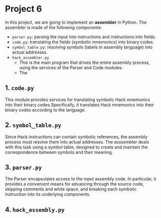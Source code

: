 # Project 6

In this project, we are going to implement an **assembler** in Python. The assembler is made of the following components:

- `parser.py`: parsing the input into instructions and instructions into fields.
- `code.py`: translating the fields (symbolic mnemonics) into binary codes.
- `symbol_table.py`: resolving symbols (labels in assembly language) into actual addresses.
- `hack_assembler.py`
  - This is the main program that drives the entire assembly process, using the services of the Parser and Code modules.
  - The 

  
## 1. `code.py`

This module provides services for translating symbolic Hack mnemonics into their binary codes.Specifically, it translates Hack mnemonics into their binary codes according to the language.


## 2. `symbol_table.py`

Since Hack instructions can contain symbolic references, the assembly process must resolve them into actual addresses. The asssembler deals with this task using a symbol table, designed to create and maintain the correspondence between symbols and their meaning.


## 3. `parser.py`

The Parser encapsulates access to the input assembly code. In particular, it provides a convenient means for advancing through the source code, skipping comments and white space, and breaking each symbolic instruction into its underlying components.




## 4. `hack_assembly.py`